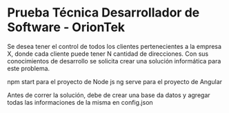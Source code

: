 # Prueba Técnica Desarrollador de Software - OrionTek

Se desea tener el control de todos los clientes pertenecientes a la empresa X, donde cada cliente puede tener N cantidad de direcciones. Con sus conocimientos de desarrollo se solicita crear una solución informática para este problema.

npm start para el proyecto de Node js
ng serve para el proyecto de Angular

Antes de correr la solución, debe de crear una base da datos y agregar todas las informaciones de la misma en config.json